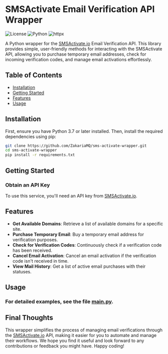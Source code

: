 # SMSActivate Email Verification API Wrapper

![License](https://img.shields.io/badge/license-MIT-blue.svg)
![Python](https://img.shields.io/badge/python-3.7%2B-blue)
![httpx](https://img.shields.io/badge/httpx-0.26.0-green)

A Python wrapper for the [SMSActivate.io](https://bit.ly/email-activation) Email Verification API. This library provides simple, user-friendly methods for interacting with the SMSActivate API, allowing you to purchase temporary email addresses, check for incoming verification codes, and manage email activations effortlessly.

## Table of Contents

- [Installation](#installation)
- [Getting Started](#getting-started)
- [Features](#features)
- [Usage](#usage)


## Installation

First, ensure you have Python 3.7 or later installed. Then, install the required dependencies using pip:

```bash
git clone https://github.com/ZakariaMQ/sms-activate-wrapper.git
cd sms-activate-wrapper
pip install -r requirements.txt
```

## Getting Started

### Obtain an API Key

To use this service, you'll need an API key from [SMSActivate.io](https://bit.ly/email-activation).

## Features

- **Get Available Domains**: Retrieve a list of available domains for a specific site.
- **Purchase Temporary Email**: Buy a temporary email address for verification purposes.
- **Check for Verification Codes**: Continuously check if a verification code has been received.
- **Cancel Email Activation**: Cancel an email activation if the verification code isn't received in time.
- **View Mail History**: Get a list of active email purchases with their statuses.

## Usage

### For detailed examples, see the file [main.py](https://github.com/ZakariaMQ/sms-activate-wrapper/blob/main/main.py).

## Final Thoughts

This wrapper simplifies the process of managing email verifications through the [SMSActivate.io](https://bit.ly/email-activation) API, making it easier for you to automate and manage their workflows. We hope you find it useful and look forward to any contributions or feedback you might have. Happy coding!

